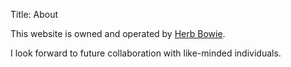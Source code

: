 Title: About

This website is owned and operated by [Herb Bowie](http://www.herbbowie.com).

I look forward to future collaboration with like-minded individuals.
